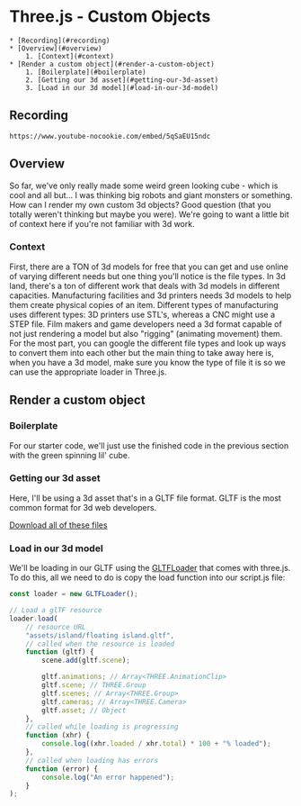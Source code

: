 # Three.js - Custom Objects

```table-of-contents
* [Recording](#recording)
* [Overview](#overview)
    1. [Context](#context)
* [Render a custom object](#render-a-custom-object)
    1. [Boilerplate](#boilerplate)
    2. [Getting our 3d asset](#getting-our-3d-asset)
    3. [Load in our 3d model](#load-in-our-3d-model)
```

## Recording

```video
https://www.youtube-nocookie.com/embed/5qSaEU15ndc
```

## Overview

So far, we've only really made some weird green looking cube - which is cool and all but... I was thinking big robots and giant monsters or something. How can I render my own custom 3d objects? Good question (that you totally weren't thinking but maybe you were). We're going to want a little bit of context here if you're not familiar with 3d work.

### Context

First, there are a TON of 3d models for free that you can get and use online of varying different needs but one thing you'll notice is the file types. In 3d land, there's a ton of different work that deals with 3d models in different capacities. Manufacturing facilities and 3d printers needs 3d models to help them create physical copies of an item. Different types of manufacturing uses different types: 3D printers use STL's, whereas a CNC might use a STEP file. Film makers and game developers need a 3d format capable of not just rendering a model but also "rigging" (animating movement) them. For the most part, you can google the different file types and look up ways to convert them into each other but the main thing to take away here is, when you have a 3d model, make sure you know the type of file it is so we can use the appropriate loader in Three.js.

## Render a custom object

### Boilerplate

For our starter code, we'll just use the finished code in the previous section with the green spinning lil' cube.

### Getting our 3d asset

Here, I'll be using a 3d asset that's in a GLTF file format. GLTF is the most common format for 3d web developers.

[Download all of these files](https://github.com/ryqndev/learn-ryqn-dev/tree/d897baf461fc34cb440e59a2815a0fadba8db29a/src/content/tutorial/web-dev/3d/threejs/custom-objects/docs/assets/island)

### Load in our 3d model

We'll be loading in our GLTF using the [GLTFLoader](https://threejs.org/docs/#examples/en/loaders/GLTFLoader) that comes with three.js. To do this, all we need to do is copy the load function into our script.js file:

```js script.js
const loader = new GLTFLoader();

// Load a glTF resource
loader.load(
    // resource URL
    "assets/island/floating island.gltf",
    // called when the resource is loaded
    function (gltf) {
        scene.add(gltf.scene);

        gltf.animations; // Array<THREE.AnimationClip>
        gltf.scene; // THREE.Group
        gltf.scenes; // Array<THREE.Group>
        gltf.cameras; // Array<THREE.Camera>
        gltf.asset; // Object
    },
    // called while loading is progressing
    function (xhr) {
        console.log((xhr.loaded / xhr.total) * 100 + "% loaded");
    },
    // called when loading has errors
    function (error) {
        console.log("An error happened");
    }
);
```
